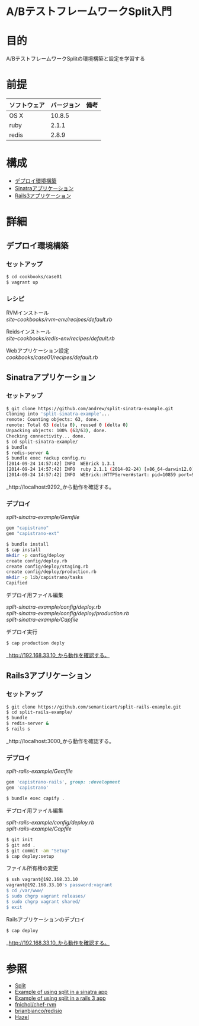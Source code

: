 A/BテストフレームワークSplit入門
===
# 目的
A/BテストフレームワークSplitの環境構築と設定を学習する

# 前提
| ソフトウェア     | バージョン    | 備考         |
|:---------------|:-------------|:------------|
| OS X           |10.8.5        |             |
| ruby      　　　|2.1.1         |             |
| redis     　　　|2.8.9         |             |

# 構成
+ [デプロイ環境構築](#1)
+ [Sinatraアプリケーション](#2)
+ [Rails3アプリケーション](#3)

# 詳細
## <a name="1">デプロイ環境構築</a>
### セットアップ
```bash
$ cd cookbooks/case01
$ vagrant up
```
### レシピ
RVMインストール  
_site-cookbooks/rvm-env/recipes/default.rb_

Reidsインストール  
_site-cookbooks/redis-env/recipes/default.rb_

Webアプリケーション設定  
_cookbooks/case01/recipes/default.rb_

## <a name="2">Sinatraアプリケーション</a>
### セットアップ

```bash
$ git clone https://github.com/andrew/split-sinatra-example.git
Cloning into 'split-sinatra-example'...
remote: Counting objects: 63, done.
remote: Total 63 (delta 0), reused 0 (delta 0)
Unpacking objects: 100% (63/63), done.
Checking connectivity... done.
$ cd split-sinatra-example/
$ bundle
$ redis-server &
$ bundle exec rackup config.ru
[2014-09-24 14:57:42] INFO  WEBrick 1.3.1
[2014-09-24 14:57:42] INFO  ruby 2.1.1 (2014-02-24) [x86_64-darwin12.0]
[2014-09-24 14:57:42] INFO  WEBrick::HTTPServer#start: pid=10859 port=9292
```
_http://localhost:9292_から動作を確認する。

### デプロイ

_split-sinatra-example/Gemfile_
```bash
gem "capistrano"
gem "capistrano-ext"
```

```bash
$ bundle install
$ cap install
mkdir -p config/deploy
create config/deploy.rb
create config/deploy/staging.rb
create config/deploy/production.rb
mkdir -p lib/capistrano/tasks
Capified
```

デプロイ用ファイル編集

_split-sinatra-example/config/deploy.rb_  
_split-sinatra-example/config/deploy/production.rb_  
_split-sinatra-example/Capfile_

デプロイ実行

```bash
$ cap production deply
```

_http://192.168.33.10_から動作を確認する。

## <a name="3">Rails3アプリケーション</a>

### セットアップ

```bash
$ git clone https://github.com/semanticart/split-rails-example.git
$ cd split-rails-example/
$ bundle
$ redis-server &
$ rails s
```

_http://localhost:3000_から動作を確認する。

### デプロイ

_split-rails-example/Gemfile_

```ruby
gem 'capistrano-rails', group: :development
gem 'capistrano'
```

```bash
$ bundle exec capify .
```
デプロイ用ファイル編集

_split-rails-example/config/deploy.rb_  
_split-rails-example/Capfile_

```bash
$ git init
$ git add .
$ git commit -am "Setup"
$ cap deploy:setup
```

ファイル所有権の変更

```bash
$ ssh vagrant@192.168.33.10
vagrant@192.168.33.10's password:vagrant
$ cd /var/www/
$ sudo chgrp vagrant releases/
$ sudo chgrp vagrant shared/
$ exit
```

Railsアプリケーションのデプロイ

```bash
$ cap deploy
```

_http://192.168.33.10_から動作を確認する。

# 参照
+ [Split](https://github.com/andrew/split)
+ [Example of using split in a sinatra app](https://github.com/andrew/split-sinatra-example)
+ [Example of using split in a rails 3 app](https://github.com/semanticart/split-rails-example)
+ [fnichol/chef-rvm](https://github.com/fnichol/chef-rvm)
+ [brianbianco/redisio](https://github.com/brianbianco/redisio)
+ [Hazel](http://c7.github.io/hazel/)
